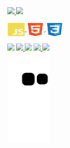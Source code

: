 <div>
  <a href="https://github.com/Latorreander">
  <img height="180em" src="https://github-readme-stats.vercel.app/api?username=Latorreander&show_icons=true&theme=synthwave&include_all_commits=true&count_private=true"/>
  <img height="180em" src="https://github-readme-stats.vercel.app/api/top-langs/?username=Latorreander&layout=compact&langs_count=6&theme=tokyonight"/>
</div>
<div style="display: inline_block"><br>
  <img align="center" alt="Js" height="30" width="40" src="https://raw.githubusercontent.com/devicons/devicon/master/icons/javascript/javascript-plain.svg">
  <img align="center" alt="HTML" height="30" width="40" src="https://raw.githubusercontent.com/devicons/devicon/master/icons/html5/html5-original.svg">
  <img align="center" alt="CSS" height="30" width="40" src="https://raw.githubusercontent.com/devicons/devicon/master/icons/css3/css3-original.svg">
</div>
 <br>

<div> 
  <a href="https://www.instagram.com/latorreander408/" target="_blank"><img src="https://img.shields.io/badge/-Instagram-%23E4405F?style=for-the-badge&logo=instagram&logoColor=white" target="_blank"></a>
 <a href="" target="_blank"><img src="https://img.shields.io/badge/Discord-7289DA?style=for-the-badge&logo=discord&logoColor=white"</a> 
  <a href="https://mail.google.com/mail/u/0/?tab=rm&ogbl#inbox" target="_blank"><img src="https://img.shields.io/badge/-Gmail-%23333?style=for-the-badge&logo=gmail&logoColor=white"></a>
  <a href="https://www.linkedin.com/in/anderson-latorre-cabral-a48b78201" target="_blank"><img src="https://img.shields.io/badge/-LinkedIn-%230077B5?style=for-the-badge&logo=linkedin&logoColor=white"</a>
  <a href="https://www.facebook.com/anderson.latorre.54" target="_blank"><img src="https://img.shields.io/badge/-facebook-%230077B5?style=for-the-badge&logo=facebook&logoColor=white"</a>
 
 
  ![Snake animation](https://github.com/Latorreander/Latorreander/blob/output/github-contribution-grid-snake.svg)

</div>

